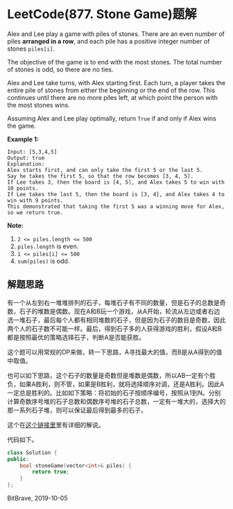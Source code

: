 # LeetCode(877. Stone Game)题解

Alex and Lee play a game with piles of stones.  There are an even number of piles **arranged in a row**, and each pile has a positive integer number of stones `piles[i]`.

The objective of the game is to end with the most stones.  The total number of stones is odd, so there are no ties.

Alex and Lee take turns, with Alex starting first.  Each turn, a player takes the entire pile of stones from either the beginning or the end of the row.  This continues until there are no more piles left, at which point the person with the most stones wins.

Assuming Alex and Lee play optimally, return `True` if and only if Alex wins the game.

 

**Example 1:**

```
Input: [5,3,4,5]
Output: true
Explanation: 
Alex starts first, and can only take the first 5 or the last 5.
Say he takes the first 5, so that the row becomes [3, 4, 5].
If Lee takes 3, then the board is [4, 5], and Alex takes 5 to win with 10 points.
If Lee takes the last 5, then the board is [3, 4], and Alex takes 4 to win with 9 points.
This demonstrated that taking the first 5 was a winning move for Alex, so we return true.
```

 

**Note:**

1. `2 <= piles.length <= 500`
2. `piles.length` is even.
3. `1 <= piles[i] <= 500`
4. `sum(piles)` is odd.

## 解题思路

有一个从左到右一堆堆排列的石子，每堆石子有不同的数量，但是石子的总数是奇数，石子的堆数是偶数。现在A和B玩一个游戏，从A开始，轮流从左边或者右边选一堆石子，最后每个人都有相同堆数的石子，但是因为石子的数目是奇数，因此两个人的石子数不可能一样。最后，得到石子多的人获得游戏的胜利，假设A和B都是按照最优的策略选择石子，判断A是否能获胜。

这个题可以用常规的DP来做，转一下思路，A寻找最大的值，而B是从A得到的值中取值。

也可以如下思路，这个石子的数量是奇数但是堆数是偶数，所以AB一定有个胜负，如果A胜利，则不管，如果是B胜利，就将选择顺序对调，还是A胜利。因此A一定总是胜利的。比如如下策略：将初始的石子按顺序编号，按照从1到N。分别计算奇数序号堆的石子总数和偶数序号堆的石子总数，一定有一堆大的，选择大的那一系列石子堆，则可以保证最后得到最多的石子。



这个在[这个链接里]([https://github.com/MisterBooo/LeetCodeAnimation/blob/master/notes/LeetCode%E7%AC%AC877%E5%8F%B7%E9%97%AE%E9%A2%98%EF%BC%9A%E7%9F%B3%E5%AD%90%E6%B8%B8%E6%88%8F.md](https://github.com/MisterBooo/LeetCodeAnimation/blob/master/notes/LeetCode第877号问题：石子游戏.md))里有详细的解说。

代码如下。

```C++
class Solution {
public:
    bool stoneGame(vector<int>& piles) {
        return true;
    }
};
```

 BitBrave, 2019-10-05